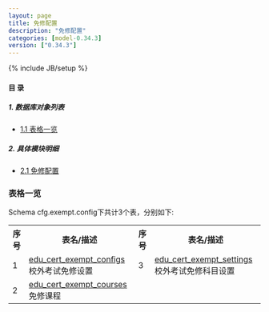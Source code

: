 ```yaml
---
layout: page
title: 免修配置 
description: "免修配置"
categories: [model-0.34.3]
version: ["0.34.3"]
---
```

{% include JB/setup %}

#### 目 录

##### 1. 数据库对象列表
  * [1.1 表格一览](index.html#表格一览)

##### 2. 具体模块明细
* [2.1 免修配置](/model/cfg/exempt.config/all.html)

### 表格一览
Schema cfg.exempt.config下共计3个表，分别如下:

<table class="table table-bordered table-striped table-condensed">
  <tr>
    <th class="info_header text-center">序号</th>
    <th class="info_header">表名/描述</th>
    <th class="info_header text-center">序号</th>
    <th class="info_header">表名/描述</th>
  </tr>
  <tr>
    <td>1</td>
    <td><a href="/model/cfg/exempt.config/all.html#表格-edu_cert_exempt_configs-校外考试免修设置">edu_cert_exempt_configs</a> 校外考试免修设置</td>
    <td>3</td>
    <td><a href="/model/cfg/exempt.config/all.html#表格-edu_cert_exempt_settings-校外考试免修科目设置">edu_cert_exempt_settings</a> 校外考试免修科目设置</td>
  </tr>
  <tr>
    <td>2</td>
    <td><a href="/model/cfg/exempt.config/all.html#表格-edu_cert_exempt_courses-免修课程">edu_cert_exempt_courses</a> 免修课程</td>
    <td></td>
    <td></td>
  </tr>
</table>

